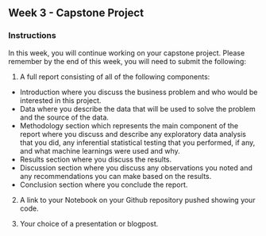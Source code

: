 ## Week 3 - Capstone Project

### Instructions
In this week, you will continue working on your capstone project. Please remember by the end of this week, you will need to submit the following:

1. A full report consisting of all of the following components:
* Introduction where you discuss the business problem and who would be interested in this project.
* Data where you describe the data that will be used to solve the problem and the source of the data.
* Methodology section which represents the main component of the report where you discuss and describe any exploratory data analysis that you did, any inferential statistical testing that you performed, if any, and what machine learnings were used and why.
* Results section where you discuss the results.
* Discussion section where you discuss any observations you noted and any recommendations you can make based on the results.
* Conclusion section where you conclude the report.

2. A link to your Notebook on your Github repository pushed showing your code.

3. Your choice of a presentation or blogpost.
